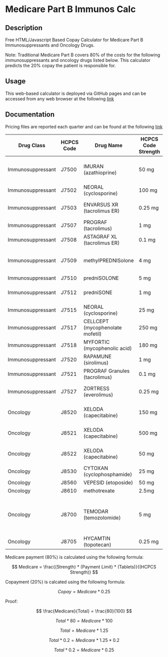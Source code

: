 # Medicare Part B Immunos Calc
## Description
Free HTML/Javascript Based Copay Calculator for Medicare Part B Immunosuppressants and Oncology Drugs.

Note: Traditional Medicare Part B covers 80% of the costs for the following immunosuppressants and oncology drugs listed below. This calculator predicts the 20% copay the patient is responsible for.

## Usage
This web-based calculator is deployed via GitHub pages and can be accessed from any web browser at the following [link](https://eszopicoder.github.io/MedBCalc/)

## Documentation
Pricing files are reported each quarter and can be found at the following [link](https://www.cms.gov/medicare/payment/part-b-drugs/asp-pricing-files)

|Drug Class | HCPCS Code | Drug Name | HCPCS Code Strength | Available Strengths | Notes |
| --- | --- | --- | --- | --- | --- |
| Immunosuppressant | J7500 | IMURAN (azathioprine) | 50 mg | 25 mg, 50 mg, 75 mg, 100 mg |
| Immunosuppressant | J7502 | NEORAL (cyclosporine) | 100 mg | 100 mg |
| Immunosuppressant | J7503 | ENVARSUS XR (tacrolimus ER) | 0.25 mg | 0.75 mg, 1 mg, 4 mg |
| Immunosuppressant | J7507 | PROGRAF (tacrolimus) | 1 mg | 0.5 mg, 1 mg, 5 mg |
| Immunosuppressant | J7508 | ASTAGRAF XL (tacrolimus ER) | 0.1 mg | 0.5 mg, 1 mg, 5 mg |
| Immunosuppressant | J7509 | methylPREDNISolone | 4 mg | 4 mg, 8 mg, 16 mg, 32 mg |
| Immunosuppressant | J7510 | predniSOLONE | 5 mg | 5 mg |
| Immunosuppressant | J7512 | predniSONE | 1 mg | 1 mg, 5 mg, 10 mg |
| Immunosuppressant | J7515 | NEORAL (cyclosporine) | 25 mg | 25 mg |
| Immunosuppressant | J7517 | CELLCEPT (mycophenolate mofetil) | 250 mg | 250 mg, 500 mg |
| Immunosuppressant | J7518 | MYFORTIC (mycophenolic acid) | 180 mg | 180 mg, 360 mg |
| Immunosuppressant | J7520 | RAPAMUNE (sirolimus) | 1 mg | 0.5 mg, 1 mg |
| Immunosuppressant | J7521 | PROGRAF Granules (tacrolimus) | 0.1 mg | 0.2 mg, 1 mg | Added April 2025 |
| Immunosuppressant | J7527 | ZORTRESS (everolimus) | 0.25 mg | 0.25 mg, 0.5 mg, 0.75 mg |
| Oncology | J8520	| XELODA (capecitabine)	| 150 mg	| 150 mg	| Depricated October 2025 |
| Oncology | J8521	| XELODA (capecitabine)	| 500 mg	| 500 mg	| Depricated October 2025 |
| Oncology | J8522	| XELODA (capecitabine)	| 50 mg	| 150 mg, 500 mg	| Added October 2025 |
| Oncology | J8530	| CYTOXAN (cyclophosphamide)	| 25 mg	| 25 mg, 50 mg |	
| Oncology | J8560	| VEPESID (etoposide)	| 50 mg	| 50 mg	|
| Oncology | J8610	| methotrexate	| 2.5mg	| 2.5mg	|
| Oncology | J8700	| TEMODAR (temozolomide)	| 5 mg	| 5 mg, 20 mg, 100 mg, 140 mg, 180 mg, 250 mg	|
| Oncology | J8705	| HYCAMTIN (topotecan)	| 0.25 mg	| 0.25 mg, 1 mg	|

Medicare payment (80%) is calculated using the following formula:

$$ Medicare = \frac{(Strength) * (Payment Limit) * (Tablets)}{(HCPCS Strength)}  $$

Copayment (20%) is calcated using the following formula:

$$ Copay = Medicare * 0.25 $$

Proof:

$$ \frac{Medicare}{Total} = \frac{80}{100}  $$

$$ Total * 80 = Medicare * 100 $$

$$ Total = Medicare * 1.25 $$

$$ Total * 0.2 = Medicare * 1.25 * 0.2 $$

$$ Total * 0.2 = Medicare * 0.25 $$
